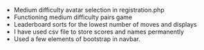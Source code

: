 - Medium difficulty avatar selection in registration.php
- Functioning medium difficulty pairs game
- Leaderboard sorts for the lowest number of moves and displays
- I have used csv file to store scores and names permanently
- Used a few elements of bootstrap in navbar.
